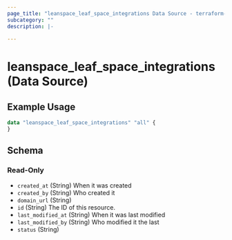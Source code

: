 ```yaml
---
page_title: "leanspace_leaf_space_integrations Data Source - terraform-provider-leanspace"
subcategory: ""
description: |-
  
---
```


# leanspace_leaf_space_integrations (Data Source)



## Example Usage

```terraform
data "leanspace_leaf_space_integrations" "all" {
}
```

<!-- schema generated by tfplugindocs -->
## Schema

### Read-Only

- `created_at` (String) When it was created
- `created_by` (String) Who created it
- `domain_url` (String)
- `id` (String) The ID of this resource.
- `last_modified_at` (String) When it was last modified
- `last_modified_by` (String) Who modified it the last
- `status` (String)
